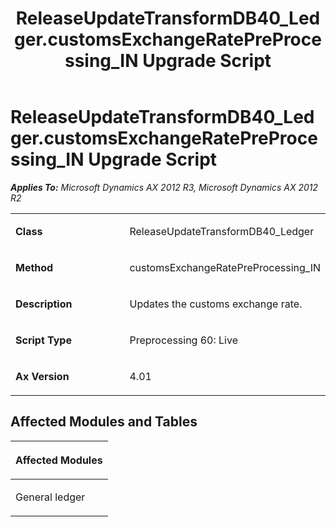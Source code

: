 ﻿---
title: ReleaseUpdateTransformDB40_Ledger.customsExchangeRatePreProcessing_IN Upgrade Script
TOCTitle: ReleaseUpdateTransformDB40_Ledger.customsExchangeRatePreProcessing_IN Upgrade Script
ms:assetid: 0c792a8e-1861-6c1c-f493-451a41cfda33
ms:mtpsurl: https://msdn.microsoft.com/en-us/library/JJ735680(v=AX.60)
ms:contentKeyID: 49706674
ms.date: 05/18/2015
mtps_version: v=AX.60
---

# ReleaseUpdateTransformDB40\_Ledger.customsExchangeRatePreProcessing\_IN Upgrade Script 


_**Applies To:** Microsoft Dynamics AX 2012 R3, Microsoft Dynamics AX 2012 R2_

<table>
<colgroup>
<col style="width: 50%" />
<col style="width: 50%" />
</colgroup>
<tbody>
<tr class="odd">
<td><p><strong>Class</strong></p></td>
<td><p>ReleaseUpdateTransformDB40_Ledger</p></td>
</tr>
<tr class="even">
<td><p><strong>Method</strong></p></td>
<td><p>customsExchangeRatePreProcessing_IN</p></td>
</tr>
<tr class="odd">
<td><p><strong>Description</strong></p></td>
<td><p>Updates the customs exchange rate.</p></td>
</tr>
<tr class="even">
<td><p><strong>Script Type</strong></p></td>
<td><p>Preprocessing 60: Live</p></td>
</tr>
<tr class="odd">
<td><p><strong>Ax Version</strong></p></td>
<td><p>4.01</p></td>
</tr>
</tbody>
</table>


## Affected Modules and Tables

<table>
<colgroup>
<col style="width: 100%" />
</colgroup>
<thead>
<tr class="header">
<th><p>Affected Modules</p></th>
</tr>
</thead>
<tbody>
<tr class="odd">
<td><p>General ledger</p></td>
</tr>
</tbody>
</table>

  


